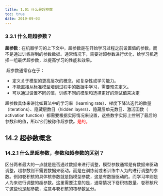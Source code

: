```yaml
---
title: 1.01 什么是超参数
toc: true
date: 2019-09-03
---
```


### 3.3.1 什么是超参数？

**超参数** : 在机器学习的上下文中，超参数是在开始学习过程之前设置值的参数，而不是通过训练得到的参数数据。通常情况下，需要对超参数进行优化，给学习机选择一组最优超参数，以提高学习的性能和效果。

​	超参数通常存在于：

- 定义关于模型的更高层次的概念，如复杂性或学习能力。
- 不能直接从标准模型培训过程中的数据中学习，需要预先定义。
- 可以通过设置不同的值，训练不同的模型和选择更好的测试值来决定

超参数具体来讲比如算法中的学习率（learning rate）、梯度下降法迭代的数量（iterations）、隐藏层数目（hidden layers）、隐藏层单元数目、激活函数（ activation function）都需要根据实际情况来设置，这些数字实际上控制了最后的参数和的值，所以它们被称作超参数。<span style="color:red;">是的。</span>




## 14.2 超参数概念

### 14.2.1 什么是超参数，参数和超参数的区别？

区分两者最大的一点就是是否通过数据来进行调整，模型参数通常是有数据来驱动调整，超参数则不需要数据来驱动，而是在训练前或者训练中人为的进行调整的参数。例如卷积核的具体核参数就是指模型参数，这是有数据驱动的。而学习率则是人为来进行调整的超参数。这里需要注意的是，通常情况下卷积核数量、卷积核尺寸这些也是超参数，注意与卷积核的核参数区分。
